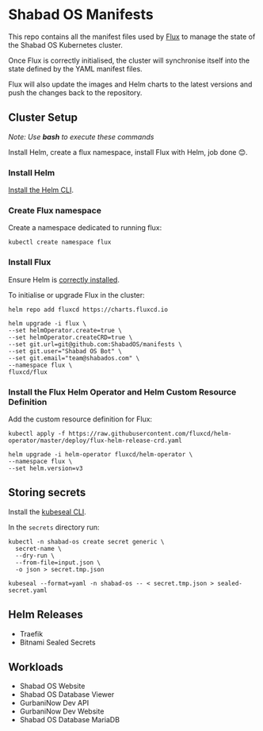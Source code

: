 # Shabad OS Manifests

This repo contains all the manifest files used by [Flux](https://fluxcd.io/) to manage the state of the Shabad OS Kubernetes cluster.

Once Flux is correctly initialised, the cluster will synchronise itself into the state defined by the YAML manifest files.

Flux will also update the images and Helm charts to the latest versions and push the changes back to the repository.

## Cluster Setup

*Note: Use **bash** to execute these commands*

Install Helm, create a flux namespace, install Flux with Helm, job done 😊.

### Install Helm

[Install the Helm CLI](https://docs.fluxcd.io/en/stable/tutorials/get-started-helm.html#prerequisites).

### Create Flux namespace

Create a namespace dedicated to running flux:

```
kubectl create namespace flux
```

### Install Flux

Ensure Helm is [correctly installed](https://docs.fluxcd.io/en/stable/tutorials/get-started-helm.html#prerequisites).

To initialise or upgrade Flux in the cluster:

```
helm repo add fluxcd https://charts.fluxcd.io

helm upgrade -i flux \
--set helmOperator.create=true \
--set helmOperator.createCRD=true \
--set git.url=git@github.com:ShabadOS/manifests \
--set git.user="Shabad OS Bot" \
--set git.email="team@shabados.com" \
--namespace flux \
fluxcd/flux
```

### Install the Flux Helm Operator and Helm Custom Resource Definition

Add the custom resource definition for Flux:
```
kubectl apply -f https://raw.githubusercontent.com/fluxcd/helm-operator/master/deploy/flux-helm-release-crd.yaml

helm upgrade -i helm-operator fluxcd/helm-operator \
--namespace flux \
--set helm.version=v3
```

## Storing secrets

Install the [kubeseal CLI](https://github.com/bitnami-labs/sealed-secrets/releases).

In the `secrets` directory run:

```
kubectl -n shabad-os create secret generic \
  secret-name \
  --dry-run \
  --from-file=input.json \
  -o json > secret.tmp.json

kubeseal --format=yaml -n shabad-os -- < secret.tmp.json > sealed-secret.yaml
```

## Helm Releases

- Traefik
- Bitnami Sealed Secrets

## Workloads

- Shabad OS Website
- Shabad OS Database Viewer
- GurbaniNow Dev API
- GurbaniNow Dev Website
- Shabad OS Database MariaDB
